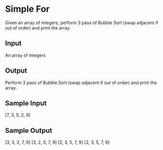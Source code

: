 # Simple For

Given an array of integers, perform 3 pass of Bubble Sort (swap adjacent if out of order) and print the array.


## Input
An array of integers

## Output
Perform 3 pass of Bubble Sort (swap adjacent if out of order) and print the array.

## Sample Input
[7, 3, 5, 2, 9]

## Sample Output
[3, 5, 2, 7, 9]
[3, 2, 5, 7, 9]
[2, 3, 5, 7, 9]
[2, 3, 5, 7, 9]

